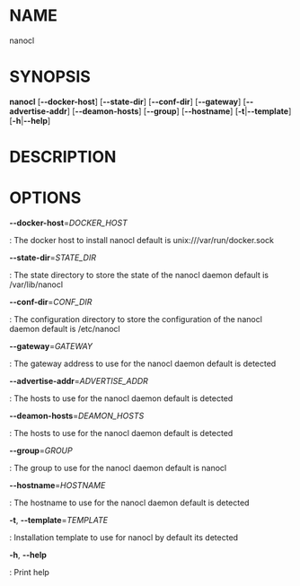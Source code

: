 # NAME

nanocl

# SYNOPSIS

**nanocl** \[**\--docker-host**\] \[**\--state-dir**\]
\[**\--conf-dir**\] \[**\--gateway**\] \[**\--advertise-addr**\]
\[**\--deamon-hosts**\] \[**\--group**\] \[**\--hostname**\]
\[**-t**\|**\--template**\] \[**-h**\|**\--help**\]

# DESCRIPTION

# OPTIONS

**\--docker-host**=*DOCKER_HOST*

:   The docker host to install nanocl default is
    unix:///var/run/docker.sock

**\--state-dir**=*STATE_DIR*

:   The state directory to store the state of the nanocl daemon default
    is /var/lib/nanocl

**\--conf-dir**=*CONF_DIR*

:   The configuration directory to store the configuration of the nanocl
    daemon default is /etc/nanocl

**\--gateway**=*GATEWAY*

:   The gateway address to use for the nanocl daemon default is detected

**\--advertise-addr**=*ADVERTISE_ADDR*

:   The hosts to use for the nanocl daemon default is detected

**\--deamon-hosts**=*DEAMON_HOSTS*

:   The hosts to use for the nanocl daemon default is detected

**\--group**=*GROUP*

:   The group to use for the nanocl daemon default is nanocl

**\--hostname**=*HOSTNAME*

:   The hostname to use for the nanocl daemon default is detected

**-t**, **\--template**=*TEMPLATE*

:   Installation template to use for nanocl by default its detected

**-h**, **\--help**

:   Print help
